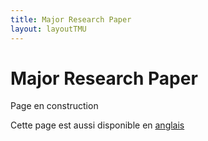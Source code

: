 ```yaml
---
title: Major Research Paper
layout: layoutTMU
---
```

# Major Research Paper
Page en construction

Cette page est aussi disponible en [anglais](/mrp.md)
